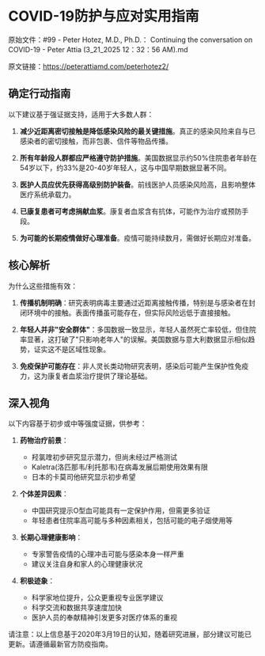 # COVID-19防护与应对实用指南

原始文件：#99 - Peter Hotez, M.D., Ph.D.： Continuing the conversation on COVID-19 - Peter Attia (3_21_2025 12：32：56 AM).md

原文链接：https://peterattiamd.com/peterhotez2/

## 确定行动指南

以下建议基于强证据支持，适用于大多数人群：

1. **减少近距离密切接触是降低感染风险的最关键措施**。真正的感染风险来自与已感染者的密切接触，而非包裹、信件等物品传播。

2. **所有年龄段人群都应严格遵守防护措施**。美国数据显示约50%住院患者年龄在54岁以下，约33%是20-40岁年轻人，这与中国早期数据显著不同。

3. **医护人员应优先获得高级别防护装备**。前线医护人员感染风险高，且影响整体医疗系统承载力。

4. **已康复患者可考虑捐献血浆**。康复者血浆含有抗体，可能作为治疗或预防手段。

5. **为可能的长期疫情做好心理准备**。疫情可能持续数月，需做好长期应对准备。

## 核心解析

为什么这些措施有效：

1. **传播机制明确**：研究表明病毒主要通过近距离接触传播，特别是与感染者在封闭环境中的接触。表面传播虽可能存在，但实际风险远低于直接接触。

2. **年轻人并非"安全群体"**：多国数据一致显示，年轻人虽然死亡率较低，但住院率显著，这打破了"只影响老年人"的误解。美国数据与意大利数据显示相似趋势，证实这不是区域性现象。

3. **免疫保护可能存在**：非人灵长类动物研究表明，感染后可能产生保护性免疫力，这为康复者血浆治疗提供了理论基础。

## 深入视角

以下内容基于初步或中等强度证据，供参考：

1. **药物治疗前景**：
   - 羟氯喹初步研究显示潜力，但尚未经过严格测试
   - Kaletra(洛匹那韦/利托那韦)在病毒发展后期使用效果有限
   - 日本的卡莫司他研究显示初步希望

2. **个体差异因素**：
   - 中国研究提示O型血可能具有一定保护作用，但需更多验证
   - 年轻患者住院率高可能与多种因素相关，包括可能的电子烟使用等

3. **长期心理健康影响**：
   - 专家警告疫情的心理冲击可能与感染本身一样严重
   - 建议关注自身和家人的心理健康状况

4. **积极迹象**：
   - 科学家地位提升，公众更重视专业医学建议
   - 科学交流和数据共享速度加快
   - 医护人员的奉献精神引发更多对医疗体系的重视

请注意：以上信息基于2020年3月19日的认知，随着研究进展，部分建议可能已更新。请遵循最新官方防疫指南。